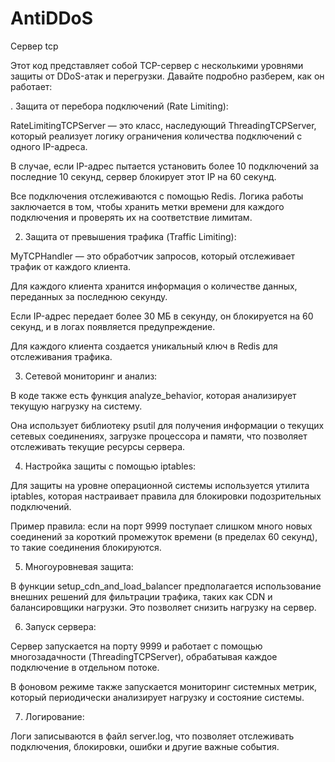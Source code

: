 # AntiDDoS
Сервер tcp

Этот код представляет собой TCP-сервер с несколькими уровнями защиты от DDoS-атак и перегрузки. Давайте подробно разберем, как он работает:

. Защита от перебора подключений (Rate Limiting):

RateLimitingTCPServer — это класс, наследующий ThreadingTCPServer, который реализует логику ограничения количества подключений с одного IP-адреса.

В случае, если IP-адрес пытается установить более 10 подключений за последние 10 секунд, сервер блокирует этот IP на 60 секунд.

Все подключения отслеживаются с помощью Redis. Логика работы заключается в том, чтобы хранить метки времени для каждого подключения и проверять их на соответствие лимитам.


2. Защита от превышения трафика (Traffic Limiting):

MyTCPHandler — это обработчик запросов, который отслеживает трафик от каждого клиента.

Для каждого клиента хранится информация о количестве данных, переданных за последнюю секунду.

Если IP-адрес передает более 30 МБ в секунду, он блокируется на 60 секунд, и в логах появляется предупреждение.

Для каждого клиента создается уникальный ключ в Redis для отслеживания трафика.


3. Сетевой мониторинг и анализ:

В коде также есть функция analyze_behavior, которая анализирует текущую нагрузку на систему.

Она использует библиотеку psutil для получения информации о текущих сетевых соединениях, загрузке процессора и памяти, что позволяет отслеживать текущие ресурсы сервера.


4. Настройка защиты с помощью iptables:

Для защиты на уровне операционной системы используется утилита iptables, которая настраивает правила для блокировки подозрительных подключений.

Пример правила: если на порт 9999 поступает слишком много новых соединений за короткий промежуток времени (в пределах 60 секунд), то такие соединения блокируются.


5. Многоуровневая защита:

В функции setup_cdn_and_load_balancer предполагается использование внешних решений для фильтрации трафика, таких как CDN и балансировщики нагрузки. Это позволяет снизить нагрузку на сервер.


6. Запуск сервера:

Сервер запускается на порту 9999 и работает с помощью многозадачности (ThreadingTCPServer), обрабатывая каждое подключение в отдельном потоке.

В фоновом режиме также запускается мониторинг системных метрик, который периодически анализирует нагрузку и состояние системы.


7. Логирование:

Логи записываются в файл server.log, что позволяет отслеживать подключения, блокировки, ошибки и другие важные события.

